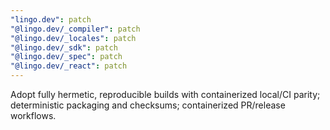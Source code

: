 ```yaml
---
"lingo.dev": patch
"@lingo.dev/_compiler": patch
"@lingo.dev/_locales": patch
"@lingo.dev/_sdk": patch
"@lingo.dev/_spec": patch
"@lingo.dev/_react": patch
---
```


Adopt fully hermetic, reproducible builds with containerized local/CI parity; deterministic packaging and checksums; containerized PR/release workflows.
